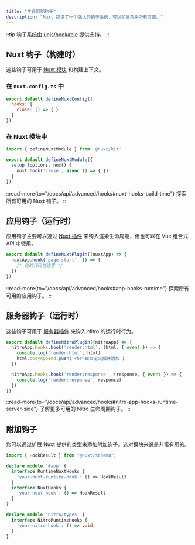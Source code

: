 ```yaml
---
title: "生命周期钩子"
description: "Nuxt 提供了一个强大的钩子系统，可以扩展几乎所有方面。"
---
```


::tip
钩子系统由 [unjs/hookable](https://github.com/unjs/hookable) 提供支持。
::

## Nuxt 钩子（构建时）

这些钩子可用于 [Nuxt 模块](/docs/guide/going-further/modules) 和构建上下文。

### 在 `nuxt.config.ts` 中

```js [nuxt.config.ts]
export default defineNuxtConfig({
  hooks: {
    close: () => { }
  }
})
```

### 在 Nuxt 模块中

```js
import { defineNuxtModule } from '@nuxt/kit'

export default defineNuxtModule({
  setup (options, nuxt) {
    nuxt.hook('close', async () => { })
  }
})
```

::read-more{to="/docs/api/advanced/hooks#nuxt-hooks-build-time"}
探索所有可用的 Nuxt 钩子。
::

## 应用钩子（运行时）

应用钩子主要可以通过 [Nuxt 插件](/docs/guide/directory-structure/plugins) 来钩入渲染生命周期，但也可以在 Vue 组合式 API 中使用。

```js [plugins/test.ts]
export default defineNuxtPlugin((nuxtApp) => {
  nuxtApp.hook('page:start', () => {
    /* 你的代码在这里 */
  })
})
```

::read-more{to="/docs/api/advanced/hooks#app-hooks-runtime"}
探索所有可用的应用钩子。
::

## 服务器钩子（运行时）

这些钩子可用于 [服务器插件](/docs/guide/directory-structure/server#server-plugins) 来钩入 Nitro 的运行时行为。

```js [~/server/plugins/test.ts]
export default defineNitroPlugin((nitroApp) => {
  nitroApp.hooks.hook('render:html', (html, { event }) => {
    console.log('render:html', html)
    html.bodyAppend.push('<hr>由自定义插件附加')
  })

  nitroApp.hooks.hook('render:response', (response, { event }) => {
    console.log('render:response', response)
  })
})
```

::read-more{to="/docs/api/advanced/hooks#nitro-app-hooks-runtime-server-side"}
了解更多可用的 Nitro 生命周期钩子。
::

## 附加钩子

您可以通过扩展 Nuxt 提供的类型来添加附加钩子。这对模块来说是非常有用的。

```ts
import { HookResult } from "@nuxt/schema";

declare module '#app' {
  interface RuntimeNuxtHooks {
    'your-nuxt-runtime-hook': () => HookResult
  }
  interface NuxtHooks {
    'your-nuxt-hook': () => HookResult
  }
}

declare module 'nitro/types' {
  interface NitroRuntimeHooks {
    'your-nitro-hook': () => void;
  }
}
```
